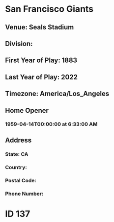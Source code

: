 # San Francisco Giants
## Venue: Seals Stadium
## Division: 
## First Year of Play: 1883
## Last Year of Play: 2022
## Timezone: America/Los_Angeles
## Home Opener
### 1959-04-14T00:00:00 at 6:33:00 AM
## Address
### 
### State: CA
### Country: 
### Postal Code: 
### Phone Number: 
# ID 137